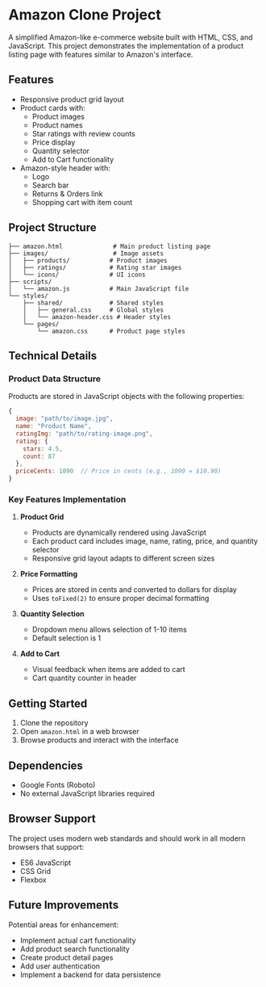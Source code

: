 # Amazon Clone Project

A simplified Amazon-like e-commerce website built with HTML, CSS, and JavaScript. This project demonstrates the implementation of a product listing page with features similar to Amazon's interface.

## Features

- Responsive product grid layout
- Product cards with:
  - Product images
  - Product names
  - Star ratings with review counts
  - Price display
  - Quantity selector
  - Add to Cart functionality
- Amazon-style header with:
  - Logo
  - Search bar
  - Returns & Orders link
  - Shopping cart with item count

## Project Structure

```
├── amazon.html              # Main product listing page
├── images/                  # Image assets
│   ├── products/           # Product images
│   ├── ratings/            # Rating star images
│   └── icons/              # UI icons
├── scripts/
│   └── amazon.js           # Main JavaScript file
└── styles/
    ├── shared/             # Shared styles
    │   ├── general.css     # Global styles
    │   └── amazon-header.css # Header styles
    └── pages/
        └── amazon.css      # Product page styles
```

## Technical Details

### Product Data Structure

Products are stored in JavaScript objects with the following properties:

```javascript
{
  image: "path/to/image.jpg",
  name: "Product Name",
  ratingImg: "path/to/rating-image.png",
  rating: {
    stars: 4.5,
    count: 87
  },
  priceCents: 1090  // Price in cents (e.g., 1090 = $10.90)
}
```

### Key Features Implementation

1. **Product Grid**

   - Products are dynamically rendered using JavaScript
   - Each product card includes image, name, rating, price, and quantity selector
   - Responsive grid layout adapts to different screen sizes

2. **Price Formatting**

   - Prices are stored in cents and converted to dollars for display
   - Uses `toFixed(2)` to ensure proper decimal formatting

3. **Quantity Selection**

   - Dropdown menu allows selection of 1-10 items
   - Default selection is 1

4. **Add to Cart**
   - Visual feedback when items are added to cart
   - Cart quantity counter in header

## Getting Started

1. Clone the repository
2. Open `amazon.html` in a web browser
3. Browse products and interact with the interface

## Dependencies

- Google Fonts (Roboto)
- No external JavaScript libraries required

## Browser Support

The project uses modern web standards and should work in all modern browsers that support:

- ES6 JavaScript
- CSS Grid
- Flexbox

## Future Improvements

Potential areas for enhancement:

- Implement actual cart functionality
- Add product search functionality
- Create product detail pages
- Add user authentication
- Implement a backend for data persistence
